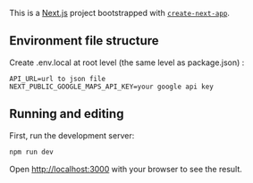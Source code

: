 This is a [Next.js](https://nextjs.org) project bootstrapped with [`create-next-app`](https://nextjs.org/docs/app/api-reference/cli/create-next-app).

## Environment file structure

Create .env.local at root level (the same level as package.json) :

```
API_URL=url to json file
NEXT_PUBLIC_GOOGLE_MAPS_API_KEY=your google api key
```

## Running and editing

First, run the development server:

```bash
npm run dev
```

Open [http://localhost:3000](http://localhost:3000) with your browser to see the result.
